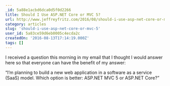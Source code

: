 ```yaml
---
_id: 5a88e1acbd6dca0d5f0d2266
title: Should I Use ASP.NET Core or MVC 5?
url: http://www.jeffreyfritz.com/2016/08/should-i-use-asp-net-core-or-mvc-5/
category: articles
slug: 'should-i-use-asp-net-core-or-mvc-5'
user_id: 5a83ce59d6eb0005c4ecda2c
createdOn: '2016-08-13T17:14:19.000Z'
tags: []
---
```


I received a question this morning in my email that I thought I would answer here so that everyone can have the benefit of my answer:

“I’m planning to build a new web application in a software as a service (SaaS) model.  Which option is better: ASP.NET MVC 5 or ASP.NET Core?”
